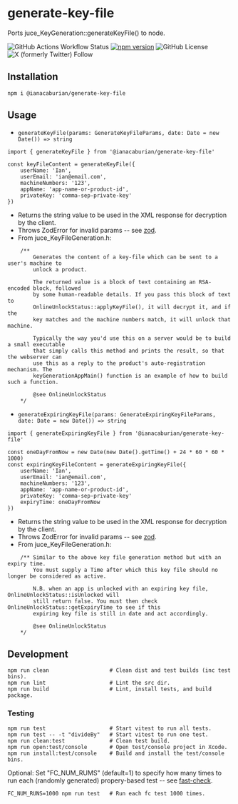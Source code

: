 # generate-key-file

Ports juce_KeyGeneration::generateKeyFile() to node.

![GitHub Actions Workflow Status](https://img.shields.io/github/actions/workflow/status/ianacaburian/generate-key-file/build.yml)
[![npm version](https://badge.fury.io/js/@ianacaburian%2Fgenerate-key-file.svg)](https://badge.fury.io/js/@ianacaburian%2Fgenerate-key-file)
![GitHub License](https://img.shields.io/github/license/ianacaburian/generate-key-file)
![X (formerly Twitter) Follow](https://img.shields.io/twitter/follow/ianacaburian)

## Installation

```
npm i @ianacaburian/generate-key-file
```

## Usage

-   `generateKeyFile(params: GenerateKeyFileParams, date: Date = new Date()) => string`

```
import { generateKeyFile } from '@ianacaburian/generate-key-file'

const keyFileContent = generateKeyFile({
    userName: 'Ian',
    userEmail: 'ian@email.com',
    machineNumbers: '123',
    appName: 'app-name-or-product-id',
    privateKey: 'comma-sep-private-key'
})
```

-   Returns the <key> string value to be used in the XML response for decryption
    by the client.
-   Throws ZodError for invalid params -- see
    [zod](https://github.com/colinhacks/zod).
-   From juce_KeyFileGeneration.h:

```
    /**
        Generates the content of a key-file which can be sent to a user's machine to
        unlock a product.

        The returned value is a block of text containing an RSA-encoded block, followed
        by some human-readable details. If you pass this block of text to
        OnlineUnlockStatus::applyKeyFile(), it will decrypt it, and if the
        key matches and the machine numbers match, it will unlock that machine.

        Typically the way you'd use this on a server would be to build a small executable
        that simply calls this method and prints the result, so that the webserver can
        use this as a reply to the product's auto-registration mechanism. The
        keyGenerationAppMain() function is an example of how to build such a function.

        @see OnlineUnlockStatus
    */
```

-   `generateExpiringKeyFile(params: GenerateExpiringKeyFileParams, date: Date = new Date()) => string`

```
import { generateExpiringKeyFile } from '@ianacaburian/generate-key-file'

const oneDayFromNow = new Date(new Date().getTime() + 24 * 60 * 60 * 1000)
const expiringKeyFileContent = generateExpiringKeyFile({
    userName: 'Ian',
    userEmail: 'ian@email.com',
    machineNumbers: '123',
    appName: 'app-name-or-product-id',
    privateKey: 'comma-sep-private-key'
    expiryTime: oneDayFromNow
})
```

-   Returns the <key> string value to be used in the XML response for decryption
    by the client.
-   Throws ZodError for invalid params -- see
    [zod](https://github.com/colinhacks/zod).
-   From juce_KeyFileGeneration.h:

```
    /** Similar to the above key file generation method but with an expiry time.
        You must supply a Time after which this key file should no longer be considered as active.

        N.B. when an app is unlocked with an expiring key file, OnlineUnlockStatus::isUnlocked will
        still return false. You must then check OnlineUnlockStatus::getExpiryTime to see if this
        expiring key file is still in date and act accordingly.

        @see OnlineUnlockStatus
    */
```

## Development

```
npm run clean                   # Clean dist and test builds (inc test bins).
npm run lint                    # Lint the src dir.
npm run build                   # Lint, install tests, and build package.
```

### Testing

```
npm run test                    # Start vitest to run all tests.
npm run test -- -t "divideBy"   # Start vitest to run one test.
npm run clean:test              # Clean test build.
npm run open:test/console       # Open test/console project in Xcode.
npm run install:test/console    # Build and install the test/console bins.
```

Optional: Set "FC_NUM_RUMS" (default=1) to specify how many times to run each
(randomly generated) propery-based test -- see
[fast-check](https://github.com/dubzzz/fast-check).

```
FC_NUM_RUNS=1000 npm run test   # Run each fc test 1000 times.
```
